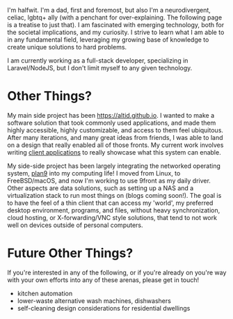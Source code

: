 I'm halfwit. I'm a dad, first and foremost, but also I'm a neurodivergent, celiac, lgbtq+ ally (with a penchant for over-explaining. The following page is a treatise to just that).  I am fascinated with emerging technology, both for the societal implications, and my curiosity. I strive to learn what I am able to in any fundamental field, leveraging my growing base of knowledge to create unique solutions to hard problems.

I am currently working as a full-stack developer, specializing in Laravel/NodeJS, but I don't limit myself to any given technology.

# Other Things?

My main side project has been https://altid.github.io. I wanted to make a software solution that took commonly used applications, and made them highly accessible, highly customizable, and access to them feel ubiquitous. After many iterations, and many great ideas from friends, I was able to land on a design that really enabled all of those fronts. My current work involves writing [client applications](https://altid.github.io/clients) to really showcase what this system can enable.

My side-side project has been largely integrating the networked operating system, [plan9](https://en.wikipedia.org/wiki/Plan_9_from_Bell_Labs) into my computing life! I moved from Linux, to FreeBSD/macOS, and now I'm working to use 9front as my daily driver. Other aspects are data solutions, such as setting up a NAS and a virtualization stack to run most things on (blogs coming soon!). The goal is to have the feel of a thin client that can access my 'world', my preferred desktop environment, programs, and files, without heavy synchronization, cloud hosting, or X-forwarding/VNC style solutions, that tend to not work well on devices outside of personal computers.

# Future Other Things?

If you're interested in any of the following, or if you're already on you're way with your own efforts into any of these arenas, please get in touch!

- kitchen automation
- lower-waste alternative wash machines, dishwashers
- self-cleaning design considerations for residential dwellings
